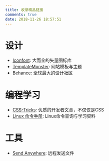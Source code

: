 ```yaml
---
title: 收录精品链接
comments: true
date: 2018-11-26 18:57:51
---
```


# 设计

- [Iconfont](http://iconfont.cn/): 大而全的矢量图标库
- [TemplateMonster](https://www.templatemonster.com/): 网站模板与主题
- [Behance](https://www.behance.net/): 全球最大的设计社区

# 编程学习

- [CSS-Tricks](https://css-tricks.com): 优质的开发者文章，不仅仅是CSS
- [Linux 命令手册](http://man.linuxde.net/): Linux命令查询与学习资料

# 工具

- [Send Anywhere](https://send-anywhere.com/): 远程发送文件
